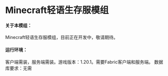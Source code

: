 # Minecraft轻语生存服模组
#### 关于本模组：
Minecraft轻语生存服模组，目前正在开发中，敬请期待。
#### 运行环境：
客户端需装，服务端需装。游戏版本：1.20.1。需要Fabric客户端和服务端。
数据库要求：无需
